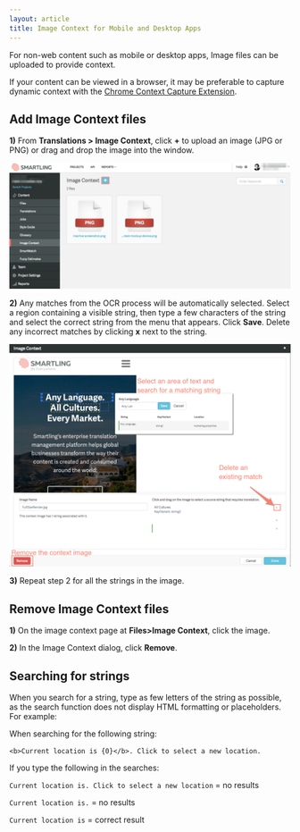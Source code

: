 ```yaml
---
layout: article
title: Image Context for Mobile and Desktop Apps
---
```



For non-web content such as mobile or desktop apps, Image files can be uploaded to provide context.

<div class="info">If your content can be viewed in a browser, it may be preferable to capture dynamic context with the <a href="/knowledge-base/sections/chrome-context-capture-extension/">Chrome Context Capture Extension</a>.</div>

## Add Image Context files

**1)** From **Translations &gt; Image Context**, click **+** to upload an image (JPG or PNG) or drag and drop the image into the window.

![](/uploads/versions/mobilecontext---x----1242-556x---.png)

**2)** Any matches from the OCR process will be automatically selected. Select a region containing a visible string, then type a few characters of the string and select the correct string from the menu that appears. Click **Save**. Delete any incorrect matches by clicking **x** next to the string.

![](/uploads/versions/smartling---image-context---x----1272-1007x---.png)

**3)** Repeat step 2 for all the strings in the image.

## Remove Image Context files

**1)** On the image context page at **Files&gt;Image Context**, click the image.

**2)** In the Image Context dialog, click **Remove**.

## Searching for strings

When you search for a string, type as few letters of the string as possible, as the search function does not display HTML formatting or placeholders. For example:

When searching for the following string:

<div class="highlighter-rouge"><pre class="highlight"><code>&lt;b&gt;Current location is {0}&lt;/b&gt;. Click to select a new location.
</code></pre></div>

If you type the following in the searches:

`Current location is. Click to select a new location` = no results

`Current location is.` = no results

`Current location is` = correct result